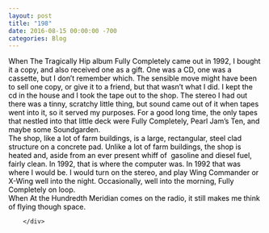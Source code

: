 ```yaml
---
layout: post
title: "198"
date: 2016-08-15 00:00:00 -700
categories: Blog
---
```


<div class="blog-content">
				<div class="paragraph"><span><span style="color:rgb(0, 0, 0)">When The Tragically Hip album Fully Completely came out in 1992, I bought it a copy, and also received one as a gift. One was a CD, one was a cassette, but I don&rsquo;t remember which. The sensible move might have been to sell one copy, or give it to a friend, but that wasn&rsquo;t what I did. I kept the cd in the house and I took the tape out to the shop. The stereo I had out there was a tinny, scratchy little thing, but sound came out of it when tapes went into it, so it served my purposes. For a good long time, the only tapes that nestled into that little deck were Fully Completely, Pearl Jam&rsquo;s Ten, and maybe some Soundgarden.</span></span><br><span></span><span><span style="color:rgb(0, 0, 0)">The shop, like a lot of farm buildings, is a large, rectangular, steel clad structure on a concrete pad. Unlike a lot of farm buildings, the shop is heated and, aside from an ever present whiff of &nbsp;gasoline and diesel fuel, fairly clean. In 1992, that is where the computer was. In 1992 that was where I would be. I would turn on the stereo, and play Wing Commander or X-Wing well into the night. Occasionally, well into the morning, Fully Completely on loop.</span></span><br><span></span><span><span style="color:rgb(0, 0, 0)">When At the Hundredth Meridian comes on the radio, it still makes me think of flying though space.</span></span><br><span></span></div>

		</div>
        